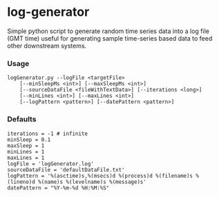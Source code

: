 # log-generator

Simple python script to generate random time series data into a log file (GMT time)
useful for generating sample time-series based data to feed other downstream systems.

### Usage

```
logGenerator.py --logFile <targetFile>
    [--minSleepMs <int>] [--maxSleepMs <int>]
    [--sourceDataFile <fileWithTextData>] [--iterations <long>]
    [--minLines <int>] [--maxLines <int>]
    [--logPattern <pattern>] [--datePattern <pattern>]
```

### Defaults

```
iterations = -1 # infinite
minSleep = 0.1
maxSleep = 1
minLines = 1
maxLines = 1
logFile = 'logGenerator.log'
sourceDataFile = 'defaultDataFile.txt'
logPattern = '%(asctime)s,%(msecs)d %(process)d %(filename)s %(lineno)d %(name)s %(levelname)s %(message)s'
datePattern = "%Y-%m-%d %H:%M:%S"
```

